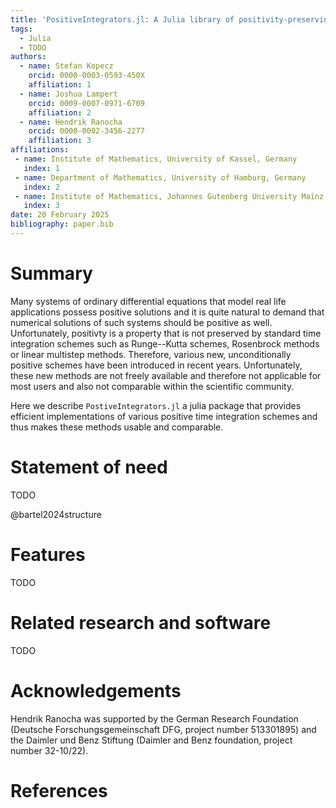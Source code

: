 ```yaml
---
title: 'PositiveIntegrators.jl: A Julia library of positivity-preserving time integration methods'
tags:
  - Julia
  - TODO
authors:
  - name: Stefan Kopecz
    orcid: 0000-0003-0593-450X
    affiliation: 1
  - name: Joshua Lampert
    orcid: 0009-0007-0971-6709
    affiliation: 2
  - name: Hendrik Ranocha
    orcid: 0000-0002-3456-2277
    affiliation: 3
affiliations:
 - name: Institute of Mathematics, University of Kassel, Germany
   index: 1
 - name: Department of Mathematics, University of Hamburg, Germany
   index: 2
 - name: Institute of Mathematics, Johannes Gutenberg University Mainz, Germany
   index: 3
date: 20 February 2025
bibliography: paper.bib
---
```


# Summary

Many systems of ordinary differential equations that model real life applications possess positive solutions and it is quite natural to demand that numerical solutions of such systems should be positive as well. Unfortunately, positivty is a property that is not preserved by standard time integration schemes such as Runge--Kutta schemes, Rosenbrock methods or linear multistep methods. Therefore, various new, unconditionally positive schemes have been introduced in recent years. Unfortunately, these new methods are not freely available and therefore not applicable for most users and also not comparable within the scientific community.

Here we describe `PostiveIntegrators.jl` a julia package that provides efficient implementations of various positive time integration schemes and thus makes these methods usable and comparable.

# Statement of need

TODO

@bartel2024structure


# Features

TODO


# Related research and software

TODO


# Acknowledgements

Hendrik Ranocha was supported by
the German Research Foundation (Deutsche Forschungsgemeinschaft DFG, project number 513301895) and
the Daimler und Benz Stiftung (Daimler and Benz foundation, project number 32-10/22).


# References
